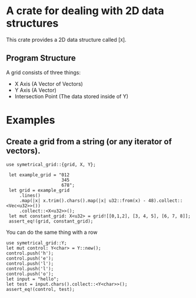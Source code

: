 # A crate for dealing with 2D data structures

This crate provides a 2D data structure called [`X`].

## Program Structure
A grid consists of three things:
  - X Axis (A Vector of Vectors)
  - Y Axis (A Vector)
  - Intersection Point (The data stored inside of Y)

# Examples

## Create a grid from a string (or any iterator of vectors).
```
use symetrical_grid::{grid, X, Y};

 let example_grid = "012
                     345
                     678";
 let grid = example_grid
     .lines()
     .map(|x| x.trim().chars().map(|x| u32::from(x) - 48).collect::<Vec<u32>>())
     .collect::<X<u32>>();
 let mut constant_grid: X<u32> = grid![[0,1,2], [3, 4, 5], [6, 7, 8]];
 assert_eq!(grid, constant_grid);

```
You can do the same thing with a row
```
use symetrical_grid::Y;
let mut control: Y<char> = Y::new();
control.push('h');
control.push('e');
control.push('l');
control.push('l');
control.push('o');
let input = "hello";
let test = input.chars().collect::<Y<char>>();
assert_eq!(control, test);
```
